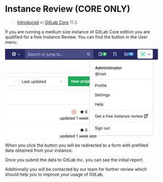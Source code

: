 # Instance Review **(CORE ONLY)**

> [Introduced][6995] in [GitLab Core][ee] 11.3.

If you are running a medium size instance of GitLab Core edition you are qualified for a free Instance Review. You can find the button in the User menu.

![Instance Review button](img/instance_review_button.png)

When you click the button you will be redirected to a form with prefilled data obtained from your instance.

Once you submit the data to GitLab Inc. you can see the initial report.

Additionally you will be contacted by our team for further review which should help you to improve your usage of GitLab.

[6995]: https://gitlab.com/gitlab-org/gitlab-foss/merge_requests/6995
[ee]: https://about.gitlab.com/pricing/
